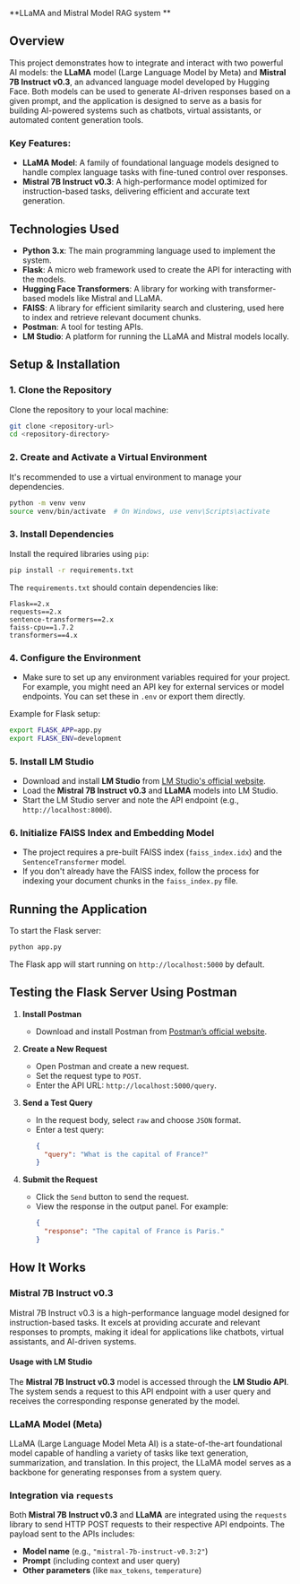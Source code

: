 **LLaMA and Mistral Model RAG system **

## **Overview**
This project demonstrates how to integrate and interact with two powerful AI models: the **LLaMA** model (Large Language Model by Meta) and **Mistral 7B Instruct v0.3**, an advanced language model developed by Hugging Face. Both models can be used to generate AI-driven responses based on a given prompt, and the application is designed to serve as a basis for building AI-powered systems such as chatbots, virtual assistants, or automated content generation tools.

### **Key Features:**
- **LLaMA Model**: A family of foundational language models designed to handle complex language tasks with fine-tuned control over responses.
- **Mistral 7B Instruct v0.3**: A high-performance model optimized for instruction-based tasks, delivering efficient and accurate text generation.

## **Technologies Used**
- **Python 3.x**: The main programming language used to implement the system.
- **Flask**: A micro web framework used to create the API for interacting with the models.
- **Hugging Face Transformers**: A library for working with transformer-based models like Mistral and LLaMA.
- **FAISS**: A library for efficient similarity search and clustering, used here to index and retrieve relevant document chunks.
- **Postman**: A tool for testing APIs.
- **LM Studio**: A platform for running the LLaMA and Mistral models locally.

## **Setup & Installation**

### 1. **Clone the Repository**
   Clone the repository to your local machine:

   ```bash
   git clone <repository-url>
   cd <repository-directory>
   ```

### 2. **Create and Activate a Virtual Environment**
   It's recommended to use a virtual environment to manage your dependencies.

   ```bash
   python -m venv venv
   source venv/bin/activate  # On Windows, use venv\Scripts\activate
   ```

### 3. **Install Dependencies**
   Install the required libraries using `pip`:

   ```bash
   pip install -r requirements.txt
   ```

   The `requirements.txt` should contain dependencies like:
   ```text
   Flask==2.x
   requests==2.x
   sentence-transformers==2.x
   faiss-cpu==1.7.2
   transformers==4.x
   ```

### 4. **Configure the Environment**

   - Make sure to set up any environment variables required for your project. For example, you might need an API key for external services or model endpoints. You can set these in `.env` or export them directly.

   Example for Flask setup:
   ```bash
   export FLASK_APP=app.py
   export FLASK_ENV=development
   ```

### 5. **Install LM Studio**
   - Download and install **LM Studio** from [LM Studio's official website](https://lmstudio.ai/).
   - Load the **Mistral 7B Instruct v0.3** and **LLaMA** models into LM Studio.
   - Start the LM Studio server and note the API endpoint (e.g., `http://localhost:8000`).

### 6. **Initialize FAISS Index and Embedding Model**

   - The project requires a pre-built FAISS index (`faiss_index.idx`) and the `SentenceTransformer` model.
   - If you don't already have the FAISS index, follow the process for indexing your document chunks in the `faiss_index.py` file.

## **Running the Application**

To start the Flask server:

```bash
python app.py
```

The Flask app will start running on `http://localhost:5000` by default.

## **Testing the Flask Server Using Postman**

1. **Install Postman**
   - Download and install Postman from [Postman’s official website](https://www.postman.com/).

2. **Create a New Request**
   - Open Postman and create a new request.
   - Set the request type to `POST`.
   - Enter the API URL: `http://localhost:5000/query`.

3. **Send a Test Query**
   - In the request body, select `raw` and choose `JSON` format.
   - Enter a test query:
     ```json
     {
       "query": "What is the capital of France?"
     }
     ```

4. **Submit the Request**
   - Click the `Send` button to send the request.
   - View the response in the output panel. For example:
     ```json
     {
       "response": "The capital of France is Paris."
     }
     ```

## **How It Works**

### **Mistral 7B Instruct v0.3**
Mistral 7B Instruct v0.3 is a high-performance language model designed for instruction-based tasks. It excels at providing accurate and relevant responses to prompts, making it ideal for applications like chatbots, virtual assistants, and AI-driven systems.

#### **Usage with LM Studio**
The **Mistral 7B Instruct v0.3** model is accessed through the **LM Studio API**. The system sends a request to this API endpoint with a user query and receives the corresponding response generated by the model.

### **LLaMA Model (Meta)**
LLaMA (Large Language Model Meta AI) is a state-of-the-art foundational model capable of handling a variety of tasks like text generation, summarization, and translation. In this project, the LLaMA model serves as a backbone for generating responses from a system query.

### **Integration via `requests`**
Both **Mistral 7B Instruct v0.3** and **LLaMA** are integrated using the `requests` library to send HTTP POST requests to their respective API endpoints. The payload sent to the APIs includes:
- **Model name** (e.g., `"mistral-7b-instruct-v0.3:2"`)
- **Prompt** (including context and user query)
- **Other parameters** (like `max_tokens`, `temperature`)
